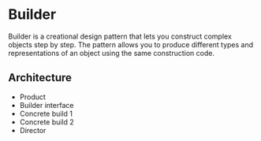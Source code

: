 # Builder

Builder is a creational design pattern that lets you construct complex objects step by step. The pattern allows you to produce different types and representations of an object using the same construction code.

## Architecture

- Product
- Builder interface
- Concrete build 1
- Concrete build 2
- Director
